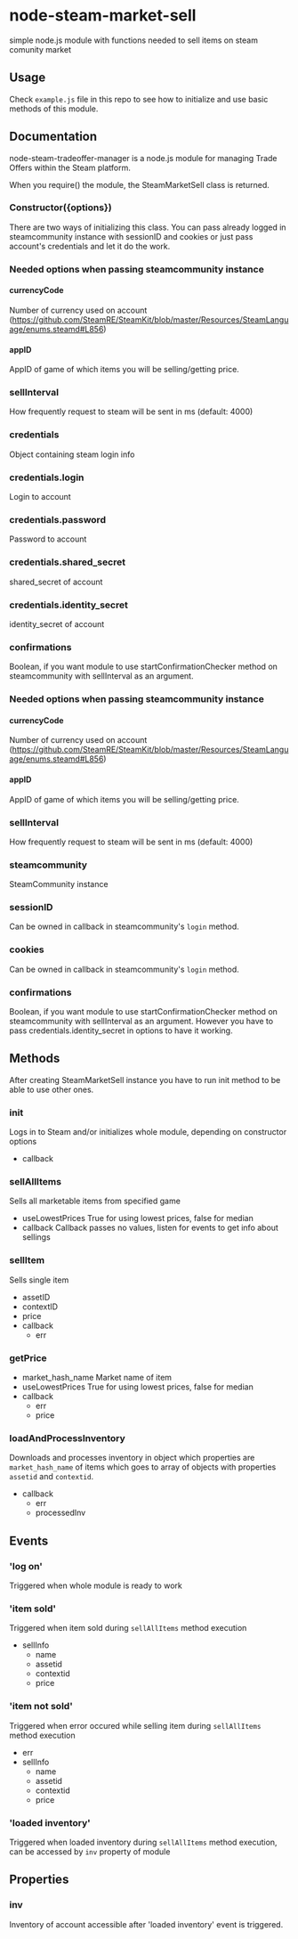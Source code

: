 # node-steam-market-sell
simple node.js module with functions needed to sell items on steam comunity market

## Usage
Check ```example.js``` file in this repo to see how to initialize and use basic methods of this module.

## Documentation
node-steam-tradeoffer-manager is a node.js module for managing Trade Offers within the Steam platform.

When you require() the module, the SteamMarketSell class is returned.

### Constructor({options})
There are two ways of initializing this class. You can pass already logged in steamcommunity instance with sessionID and cookies  or just pass account's credentials and let it do the work.


### Needed options when passing steamcommunity instance

#### currencyCode
Number of currency used on account (https://github.com/SteamRE/SteamKit/blob/master/Resources/SteamLanguage/enums.steamd#L856)
#### appID
AppID of game of which items you will be selling/getting price.
### sellInterval
How frequently request to steam will be sent in ms (default: 4000)
### credentials
Object containing steam login info
### credentials.login
Login to account
### credentials.password
Password to account
### credentials.shared_secret
shared_secret of account
### credentials.identity_secret
identity_secret of account
### confirmations
Boolean, if you want module to use startConfirmationChecker method on steamcommunity with sellInterval as an argument.

### Needed options when passing steamcommunity instance

#### currencyCode
Number of currency used on account (https://github.com/SteamRE/SteamKit/blob/master/Resources/SteamLanguage/enums.steamd#L856)
#### appID
AppID of game of which items you will be selling/getting price.
### sellInterval
How frequently request to steam will be sent in ms (default: 4000)
### steamcommunity
SteamCommunity instance
### sessionID
Can be owned in callback in steamcommunity's ```login``` method.
### cookies
Can be owned in callback in steamcommunity's ```login``` method.
### confirmations
Boolean, if you want module to use startConfirmationChecker method on steamcommunity with sellInterval as an argument. However you have to pass credentials.identity_secret in options to have it working.


## Methods
After creating SteamMarketSell instance you have to run init method to be able to use other ones.
### init
Logs in to Steam and/or initializes whole module, depending on constructor options
- callback
### sellAllItems
Sells all marketable items from specified game
- useLowestPrices
True for using lowest prices, false for median
- callback
Callback passes no values, listen for events to get info about sellings
### sellItem
Sells single item
- assetID
- contextID
- price
- callback
    - err
### getPrice
- market_hash_name
Market name of item
- useLowestPrices
True for using lowest prices, false for median
- callback
    - err
    - price
### loadAndProcessInventory
Downloads and processes inventory in object which properties are ```market_hash_name``` of items which goes to array of objects with properties ```assetid``` and ```contextid```.
- callback
    - err
    - processedInv


## Events
### 'log on'
Triggered when whole module is ready to work
### 'item sold'
Triggered when item sold during ```sellAllItems``` method execution
- sellInfo
    - name
    - assetid
    - contextid
    - price
### 'item not sold'
Triggered when error occured while selling item during ```sellAllItems``` method execution
- err
- sellInfo
    - name
    - assetid
    - contextid
    - price
### 'loaded inventory'
Triggered when loaded inventory during ```sellAllItems``` method execution, can be accessed by ```inv``` property of module


## Properties
### inv
Inventory of account accessible after 'loaded inventory' event is triggered.